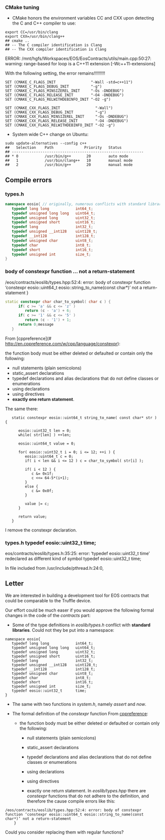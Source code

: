 ### CMake tuning
* CMake honors the environment variables CC and CXX upon detecting the C and C++ compiler to use:
```
export CC=/usr/bin/clang
export CXX=/usr/bin/clang++
## cmake ..
## -- The C compiler identification is Clang
## -- The CXX compiler identification is Clang

```
ERROR: 
/mnt/hgfs/Workspaces/EOS/EosContracts/utils/main.cpp:50:27: warning: range-based for loop is a C++11 extension [-Wc++11-extensions]

With the following setting, the error remains!!!!!!!!!
```
SET (CMAKE_C_FLAGS_INIT                "-Wall -std=c++11")
SET (CMAKE_C_FLAGS_DEBUG_INIT          "-g")
SET (CMAKE_C_FLAGS_MINSIZEREL_INIT     "-Os -DNDEBUG")
SET (CMAKE_C_FLAGS_RELEASE_INIT        "-O4 -DNDEBUG")
SET (CMAKE_C_FLAGS_RELWITHDEBINFO_INIT "-O2 -g")

SET (CMAKE_CXX_FLAGS_INIT                "-Wall")
SET (CMAKE_CXX_FLAGS_DEBUG_INIT          "-g")
SET (CMAKE_CXX_FLAGS_MINSIZEREL_INIT     "-Os -DNDEBUG")
SET (CMAKE_CXX_FLAGS_RELEASE_INIT        "-O4 -DNDEBUG")
SET (CMAKE_CXX_FLAGS_RELWITHDEBINFO_INIT "-O2 -g")
```
* System wide C++ change on Ubuntu:
```
sudo update-alternatives --config c++
##   Selection    Path              Priority   Status
## ------------------------------------------------------------
## * 0            /usr/bin/g++       20        auto mode
##   1            /usr/bin/clang++   10        manual mode
##   2            /usr/bin/g++       20        manual mode
```
## Compile errors

### types.h
```cpp
namespace eosio{ // originally, numerous conflicts with standard libraries.
   typedef long long            int64_t;
   typedef unsigned long long   uint64_t;
   typedef unsigned long        uint32_t;
   typedef unsigned short       uint16_t; 
   typedef long                 int32_t;
   typedef unsigned __int128    uint128_t;
   typedef __int128             int128_t;
   typedef unsigned char        uint8_t;
   typedef char                 int8_t;
   typedef short                int16_t;
   typedef unsigned int         size_t;
}
```


### body of constexpr function ... not a return-statement

/eos/contracts/eoslib/types.hpp:52:4: error: body of constexpr function ‘constexpr eosio::uint64_t eosio::string_to_name(const char*)’ not a return-statement
    }

```cpp
static constexpr char char_to_symbol( char c ) {
      if( c >= 'a' && c <= 'z' )
         return (c - 'a') + 6;
      if( c >= '1' && c <= '5' )
         return (c - '1') + 1;
      return 0;message
   }
```

From [cppreference](# http://en.cppreference.com/w/cpp/language/constexpr):

the function body must be either deleted or defaulted or contain only the following:
* null statements (plain semicolons)
* static_assert declarations
* typedef declarations and alias declarations that do not define classes or enumerations
* using declarations
* using directives
* **exactly one return statement**.

The same there:
```
   static constexpr eosio::uint64_t string_to_name( const char* str ) {

      eosio::uint32_t len = 0;
      while( str[len] ) ++len;

      eosio::uint64_t value = 0;

      for( eosio::uint32_t i = 0; i <= 12; ++i ) {
         eosio::uint64_t c = 0;
         if( i < len && i <= 12 ) c = char_to_symbol( str[i] );

         if( i < 12 ) {
            c &= 0x1f;
            c <<= 64-5*(i+1);
         }
         else {
            c &= 0x0f;
         }

         value |= c;
      }

      return value;
   }
```
I remove the constexpr declaration.

### types.h typedef eosio::uint32_t time;

eos/contracts/eoslib/types.h:35:25: error: ‘typedef eosio::uint32_t time’ 
redeclared as different kind of symbol
 typedef eosio::uint32_t time;

In file included from /usr/include/pthread.h:24:0,

## Letter

We are interested in building a development tool for EOS contracts that could be comparable to the Truffle device.

Our effort could be much easer if you would approve the following formal changes in the code of the *contracts* part:

* Some of the type definitions in *eoslib/types.h* conflict with **standard libraries**. Could not they be put into a namespace:
```
namespace eosio{
   typedef long long            int64_t;
   typedef unsigned long long   uint64_t;
   typedef unsigned long        uint32_t;
   typedef unsigned short       uint16_t; 
   typedef long                 int32_t;
   typedef unsigned __int128    uint128_t;
   typedef __int128             int128_t;
   typedef unsigned char        uint8_t;
   typedef char                 int8_t;
   typedef short                int16_t;
   typedef unsigned int         size_t;
   typedef eosio::uint32_t      time;
}
```
* The same with two functions in *system.h*, namely *assert* and *now*.

* The formal definition of the *constexpr* function From [cppreference](#http://en.cppreference.com/w/cpp/language/constexpr):
    * the function body must be either deleted or defaulted or contain only the following:
        * null statements (plain semicolons)
        * static_assert declarations
        
        * typedef declarations and alias declarations that do not define classes or enumerations
        * using declarations
        * using directives
        * exactly one return statement.
In *eoslib/types.hpp* there are *constexpr* functions that do not adhere to the definition, and therefore the cause compile errors like this:
```
/eos/contracts/eoslib/types.hpp:52:4: error: body of constexpr function ‘constexpr eosio::uint64_t eosio::string_to_name(const char*)’ not a return-statement
    }
```
Could you consider replacing them with regular functions?
